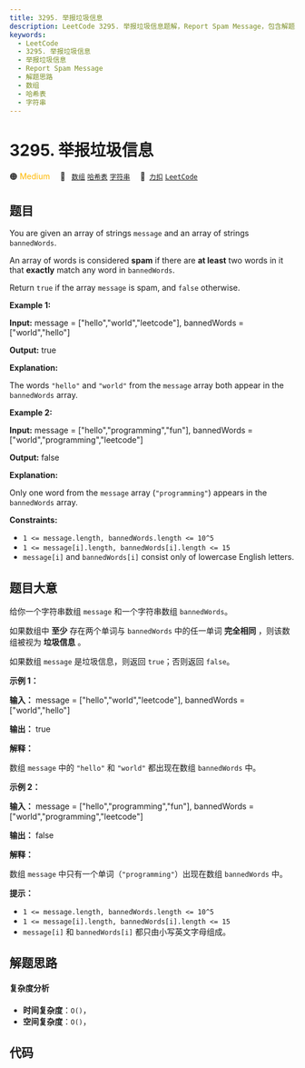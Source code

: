 ```yaml
---
title: 3295. 举报垃圾信息
description: LeetCode 3295. 举报垃圾信息题解，Report Spam Message，包含解题思路、复杂度分析以及完整的 JavaScript 代码实现。
keywords:
  - LeetCode
  - 3295. 举报垃圾信息
  - 举报垃圾信息
  - Report Spam Message
  - 解题思路
  - 数组
  - 哈希表
  - 字符串
---
```


# 3295. 举报垃圾信息

🟠 <font color=#ffb800>Medium</font>&emsp; 🔖&ensp; [`数组`](/tag/array.md) [`哈希表`](/tag/hash-table.md) [`字符串`](/tag/string.md)&emsp; 🔗&ensp;[`力扣`](https://leetcode.cn/problems/report-spam-message) [`LeetCode`](https://leetcode.com/problems/report-spam-message)

## 题目

You are given an array of strings `message` and an array of strings
`bannedWords`.

An array of words is considered **spam** if there are **at least** two words
in it that **exactly** match any word in `bannedWords`.

Return `true` if the array `message` is spam, and `false` otherwise.



**Example 1:**

**Input:** message = ["hello","world","leetcode"], bannedWords =
["world","hello"]

**Output:** true

**Explanation:**

The words `"hello"` and `"world"` from the `message` array both appear in the
`bannedWords` array.

**Example 2:**

**Input:** message = ["hello","programming","fun"], bannedWords =
["world","programming","leetcode"]

**Output:** false

**Explanation:**

Only one word from the `message` array (`"programming"`) appears in the
`bannedWords` array.



**Constraints:**

  * `1 <= message.length, bannedWords.length <= 10^5`
  * `1 <= message[i].length, bannedWords[i].length <= 15`
  * `message[i]` and `bannedWords[i]` consist only of lowercase English letters.


## 题目大意

给你一个字符串数组 `message` 和一个字符串数组 `bannedWords`。

如果数组中 **至少** 存在两个单词与 `bannedWords` 中的任一单词 **完全相同** ，则该数组被视为 **垃圾信息** 。

如果数组 `message` 是垃圾信息，则返回 `true`；否则返回 `false`。



**示例 1：**

**输入：** message = ["hello","world","leetcode"], bannedWords =
["world","hello"]

**输出：** true

**解释：**

数组 `message` 中的 `"hello"` 和 `"world"` 都出现在数组 `bannedWords` 中。

**示例 2：**

**输入：** message = ["hello","programming","fun"], bannedWords =
["world","programming","leetcode"]

**输出：** false

**解释：**

数组 `message` 中只有一个单词（`"programming"`）出现在数组 `bannedWords` 中。



**提示：**

  * `1 <= message.length, bannedWords.length <= 10^5`
  * `1 <= message[i].length, bannedWords[i].length <= 15`
  * `message[i]` 和 `bannedWords[i]` 都只由小写英文字母组成。


## 解题思路

#### 复杂度分析

- **时间复杂度**：`O()`，
- **空间复杂度**：`O()`，

## 代码

```javascript

```